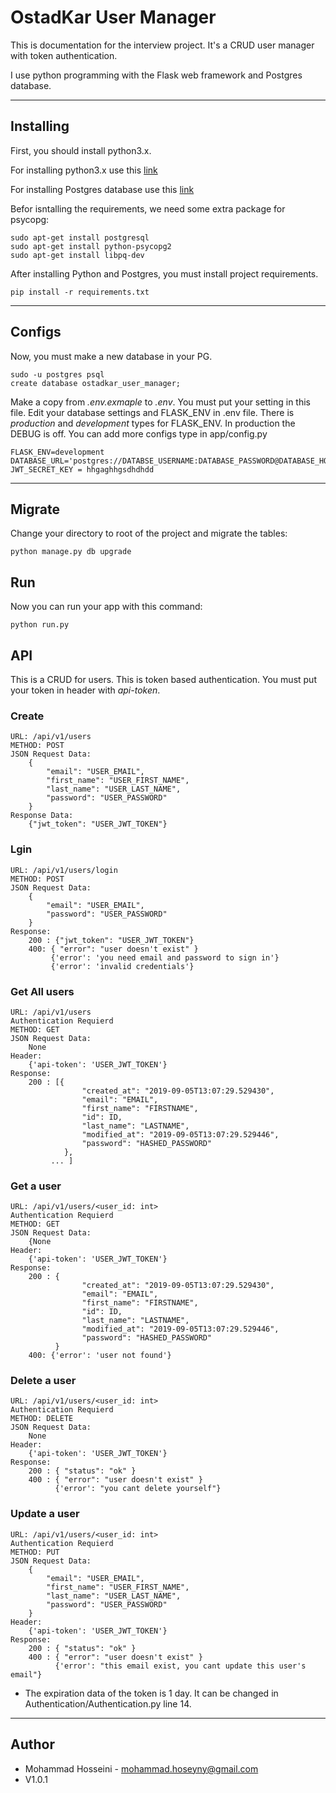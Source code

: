 # OstadKar User Manager

This is documentation for the interview project. It's a CRUD user manager with token authentication.

I use python programming with the Flask web framework and Postgres database. 

----
## Installing
First, you should install python3.x. 

For installing python3.x use this [link](https://linuxize.com/post/how-to-install-pip-on-ubuntu-18.04/)

For installing Postgres database use this [link](https://www.digitalocean.com/community/tutorials/how-to-install-and-use-postgresql-on-ubuntu-18-04)

Befor isntalling the requirements, we need some extra package for psycopg:

    sudo apt-get install postgresql
    sudo apt-get install python-psycopg2
    sudo apt-get install libpq-dev

After installing Python and Postgres, you must install project requirements. 

    pip install -r requirements.txt

----
## Configs
Now, you must make a new database in your PG.

    sudo -u postgres psql
    create database ostadkar_user_manager;

Make a copy from *.env.exmaple* to *.env*. You must put your setting in this file. 
Edit your database settings and FLASK_ENV in .env file.
There is *production* and *development* types for FLASK_ENV. In production the DEBUG is off. You can add more configs type in app/config.py

    FLASK_ENV=development
    DATABASE_URL='postgres://DATABSE_USERNAME:DATABASE_PASSWORD@DATABASE_HOST:DATABASE_PORT/DATABASE_NAME'
    JWT_SECRET_KEY = hhgaghhgsdhdhdd

----
## Migrate
Change your directory to root of the project and migrate the tables:

    python manage.py db upgrade

## Run
Now you can run your app with this command:

    python run.py


## API 
This is a CRUD for users. This is token based authentication. You must put your token in header with *api-token*.

### Create
    URL: /api/v1/users
    METHOD: POST
    JSON Request Data:
        {
            "email": "USER_EMAIL",
            "first_name": "USER_FIRST_NAME",
            "last_name": "USER_LAST_NAME",
            "password": "USER_PASSWORD"
        }
    Response Data:
        {"jwt_token": "USER_JWT_TOKEN"}

### Lgin
    URL: /api/v1/users/login
    METHOD: POST
    JSON Request Data:
        {
            "email": "USER_EMAIL",
            "password": "USER_PASSWORD"
        }
    Response:
        200 : {"jwt_token": "USER_JWT_TOKEN"}
        400: { "error": "user doesn't exist" }
             {'error': 'you need email and password to sign in'}
             {'error': 'invalid credentials'}

### Get All users
    URL: /api/v1/users
    Authentication Requierd
    METHOD: GET
    JSON Request Data:
        None
    Header:
        {'api-token': 'USER_JWT_TOKEN'}
    Response:
        200 : [{
                    "created_at": "2019-09-05T13:07:29.529430",
                    "email": "EMAIL",
                    "first_name": "FIRSTNAME",
                    "id": ID,
                    "last_name": "LASTNAME",
                    "modified_at": "2019-09-05T13:07:29.529446",
                    "password": "HASHED_PASSWORD"
                },
             ... ]

### Get a user
    URL: /api/v1/users/<user_id: int>
    Authentication Requierd
    METHOD: GET
    JSON Request Data:
        {None
    Header:
        {'api-token': 'USER_JWT_TOKEN'}
    Response:
        200 : {
                    "created_at": "2019-09-05T13:07:29.529430",
                    "email": "EMAIL",
                    "first_name": "FIRSTNAME",
                    "id": ID,
                    "last_name": "LASTNAME",
                    "modified_at": "2019-09-05T13:07:29.529446",
                    "password": "HASHED_PASSWORD"
              }
        400: {'error': 'user not found'}

### Delete a user
    URL: /api/v1/users/<user_id: int>
    Authentication Requierd
    METHOD: DELETE
    JSON Request Data:
        None
    Header:
        {'api-token': 'USER_JWT_TOKEN'}
    Response:
        200 : { "status": "ok" } 
        400 : { "error": "user doesn't exist" }
              {'error': "you cant delete yourself"}

### Update a user
    URL: /api/v1/users/<user_id: int>
    Authentication Requierd
    METHOD: PUT
    JSON Request Data:
        {
            "email": "USER_EMAIL",
            "first_name": "USER_FIRST_NAME",
            "last_name": "USER_LAST_NAME",
            "password": "USER_PASSWORD"
        }
    Header:
        {'api-token': 'USER_JWT_TOKEN'}
    Response:
        200 : { "status": "ok" } 
        400 : { "error": "user doesn't exist" }
              {'error': "this email exist, you cant update this user's email"}


* The expiration data of the token is 1 day. It can be changed in Authentication/Authentication.py line 14.

----
## Author
* Mohammad Hosseini - mohammad.hoseyny@gmail.com
* V1.0.1
